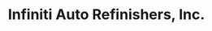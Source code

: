 ---
title: "Infiniti Auto Refinishers, Inc."
url: /quezon-city/infiniti-auto-refinishers-inc/
shop: Autowerkstatt
---